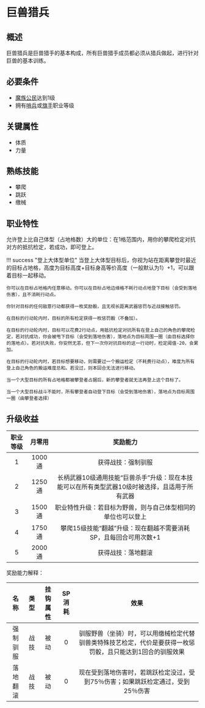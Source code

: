# 巨兽猎兵

## 概述

巨兽猎兵是巨兽猎手的基本构成，所有巨兽猎手成员都必须从猎兵做起，进行针对巨兽的基本训练。

## 必要条件

* <a href="../../basicJob/citizen" target="_blank">魔族公民</a>达到1级
* 拥有<a href="../../../basicJob/Sentinel" target="_blank">哨兵</a>或<a href="../../../basicJob/Standard-bearer" target="_blank">旗手</a>职业等级

## 关键属性

* 体质
* 力量

## 熟练技能

* 攀爬
* 跳跃
* 缴械
  
## 职业特性

允许登上比自己体型（占地格数）大的单位：在1格范围内，用你的攀爬检定对抗对方的抵抗检定，若成功，即可登上。

!!! success "登上大体型单位"
    当登上大体型目标后，你视为站在距离攀登时最近的目标占地格，高度为目标高度+目标身高等价高度（一般默认为1）+1，可以跟着目标一起移动。

    你可以在目标占地格内任意移动。你可以在目标占地边缘格不耗行动点地登下目标（会受到落地伤害），且不消耗行动点。

    你针对目标的任何敌意行动都获得一枚奖励骰，且无视长距离武器惩罚与近战接触惩罚。

    在目标的行动轮内时，目标的所有检定获得一枚惩罚骰（不叠加）。

    在目标的行动轮内时，目标可以花费2行动点，用抵抗检定对抗所有在登上自己的角色的攀爬检定，若对抗成功，你会被甩下目标（会受到落地伤害），落地点为目标周围一圈（由目标选择你的落地点）。若对抗失败，你安然无恙，但下一次你对抗目标的这一行动时，检定阈值-20，会累加。

    在目标的行动轮内时，若目标想要移动，则需要过一个搬运检定（不耗费行动点），难度为所有登上自己角色的搬运难度总和。若没过，则本回合无法进行移动。

    当一个大型目标的所有占地格都被攀登者占据后，新的攀登者就无法再登上这个目标了。

    当一个大型目标战斗不能时，所有攀登者自动登下目标（会受到落地伤害），落地点为目标周围一圈（由攀登者选择）

## 升级收益

职业等级|月零用|奖励能力
:--:|:--:|:--:
1|1000通|获得战技：强制驯服
2|1250通|长柄武器10级通用技能“巨兽杀手”升级：现在本技能可以在所有类型武器10级时被选择，且适用于所有武器
3|1500通|职业特性升级：若目标为野兽，则与自己体型相同的单位也可以登上
4|1750通|攀爬15级技能“翻越”升级：现在翻越不需要消耗SP，且每回合可用次数+1
5|2000通|获得战技：落地翻滚

奖励能力解释：

名称|类型|挂钩属性|SP消耗|效果
:--:|:--:|:--:|:--:|:--:
强制驯服|战技|被动|0|驯服野兽（坐骑）时，可以用缴械检定代替驯兽类特殊技艺检定，代价是要获得一枚惩罚骰，且只能达到1回合的驯服效果
落地翻滚|战技|被动|0|现在受到落地伤害时，若跳跃检定没过，受到75％伤害；如果跳跃检定通过，受到25％伤害
